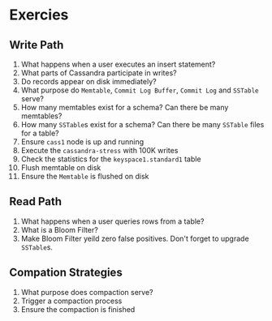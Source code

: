 # Exercies

## Write Path

1. What happens when a user executes an insert statement?
1. What parts of Cassandra participate in writes?
1. Do records appear on disk immediately?
1. What purpose do `Memtable`, `Commit Log Buffer`, `Commit Log` and `SSTable` serve?
1. How many memtables exist for a schema? Can there be many memtables?
1. How many `SSTable`s exist for a schema? Can there be many `SSTable` files for a table?
1. Ensure `cass1` node is up and running
1. Execute the `cassandra-stress` with 100K writes
1. Check the statistics for the `keyspace1.standard1` table
1. Flush memtable on disk
1. Ensure the `Memtable` is flushed on disk

## Read Path

1. What happens when a user queries rows from a table?
1. What is a Bloom Filter?
1. Make Bloom Filter yeild zero false positives. Don't forget to upgrade `SSTable`s.

## Compation Strategies

1. What purpose does compaction serve?
1. Trigger a compaction process
1. Ensure the compaction is finished
